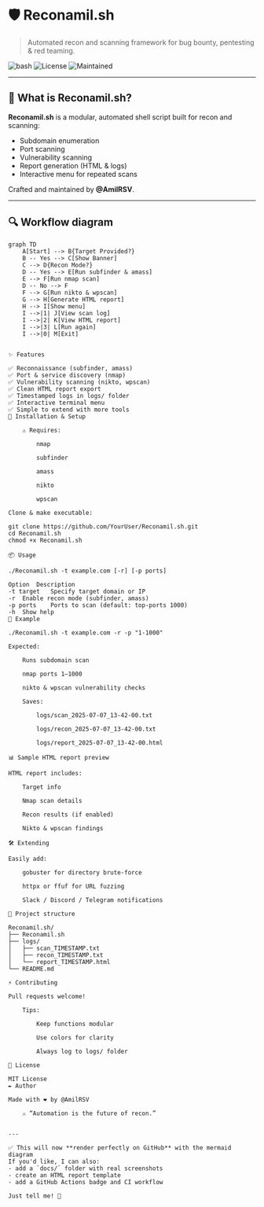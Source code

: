 # 🛡️ Reconamil.sh
> Automated recon and scanning framework for bug bounty, pentesting & red teaming.

![bash](https://img.shields.io/badge/Shell-Bash-green?style=for-the-badge)
![License](https://img.shields.io/badge/License-MIT-blue?style=for-the-badge)
![Maintained](https://img.shields.io/badge/Maintained%3F-yes-purple?style=for-the-badge)

---

## 🚀 What is Reconamil.sh?
**Reconamil.sh** is a modular, automated shell script built for recon and scanning:
* Subdomain enumeration  
* Port scanning  
* Vulnerability scanning  
* Report generation (HTML & logs)  
* Interactive menu for repeated scans

Crafted and maintained by **@AmilRSV**.

---

## 🔍 Workflow diagram

```mermaid
graph TD
    A[Start] --> B{Target Provided?}
    B -- Yes --> C[Show Banner]
    C --> D{Recon Mode?}
    D -- Yes --> E[Run subfinder & amass]
    E --> F[Run nmap scan]
    D -- No --> F
    F --> G[Run nikto & wpscan]
    G --> H[Generate HTML report]
    H --> I[Show menu]
    I -->|1| J[View scan log]
    I -->|2| K[View HTML report]
    I -->|3| L[Run again]
    I -->|0| M[Exit]


✨ Features

✅ Reconnaissance (subfinder, amass)
✅ Port & service discovery (nmap)
✅ Vulnerability scanning (nikto, wpscan)
✅ Clean HTML report export
✅ Timestamped logs in logs/ folder
✅ Interactive terminal menu
✅ Simple to extend with more tools
🧰 Installation & Setup

    ⚠️ Requires:

        nmap

        subfinder

        amass

        nikto

        wpscan

Clone & make executable:

git clone https://github.com/YourUser/Reconamil.sh.git
cd Reconamil.sh
chmod +x Reconamil.sh

📦 Usage

./Reconamil.sh -t example.com [-r] [-p ports]

Option	Description
-t target	Specify target domain or IP
-r	Enable recon mode (subfinder, amass)
-p ports	Ports to scan (default: top-ports 1000)
-h	Show help
🧪 Example

./Reconamil.sh -t example.com -r -p "1-1000"

Expected:

    Runs subdomain scan

    nmap ports 1–1000

    nikto & wpscan vulnerability checks

    Saves:

        logs/scan_2025-07-07_13-42-00.txt

        logs/recon_2025-07-07_13-42-00.txt

        logs/report_2025-07-07_13-42-00.html

📊 Sample HTML report preview

HTML report includes:

    Target info

    Nmap scan details

    Recon results (if enabled)

    Nikto & wpscan findings

🛠️ Extending

Easily add:

    gobuster for directory brute-force

    httpx or ffuf for URL fuzzing

    Slack / Discord / Telegram notifications

📂 Project structure

Reconamil.sh/
├── Reconamil.sh
├── logs/
│   ├── scan_TIMESTAMP.txt
│   ├── recon_TIMESTAMP.txt
│   └── report_TIMESTAMP.html
└── README.md

⚡ Contributing

Pull requests welcome!

    Tips:

        Keep functions modular

        Use colors for clarity

        Always log to logs/ folder

📜 License

MIT License
✒️ Author

Made with ❤️ by @AmilRSV

    ⚔️ “Automation is the future of recon.”


---

✅ This will now **render perfectly on GitHub** with the mermaid diagram  
If you'd like, I can also:
- add a `docs/` folder with real screenshots  
- create an HTML report template  
- add a GitHub Actions badge and CI workflow  

Just tell me! 🚀
